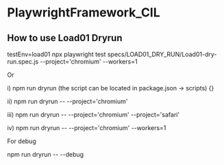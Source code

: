 # PlaywrightFramework_CIL

## How to use Load01 Dryrun

testEnv=load01 npx playwright test specs/LOAD01_DRY_RUN/Load01-dry-run.spec.js --project='chromium' --workers=1

Or

i) npm run dryrun (the script can be located in package.json -> scripts) {}

ii) npm run dryrun -- --project='chromium'

iii) npm run dryrun -- --project='chromium' --project='safari'

iv) npm run dryrun -- --project='chromium' --workers=1

For debug

npm run dryrun -- --debug